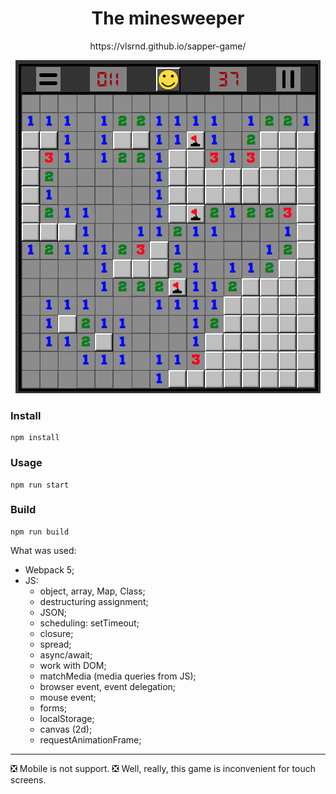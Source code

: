 <h1 align="center">The minesweeper</h1>
<p align="center">https://vlsrnd.github.io/sapper-game/</p>
<p align="center">
<img src="./readme-assets/game16x16.png" alt="game">
</p>

### Install
```
npm install
```
### Usage
```
npm run start
```
### Build
```
npm run build
```

What was used:
- Webpack 5;
- JS:
  + object, array, Map, Class;
  + destructuring assignment;
  + JSON;
  + scheduling: setTimeout;
  + closure;
  + spread;
  + async/await;
  + work with DOM;
  + matchMedia (media queries from JS);
  + browser event, event delegation;
  + mouse event;
  + forms;
  + localStorage;
  + canvas (2d);
  + requestAnimationFrame;
____
:negative_squared_cross_mark: Mobile is not support. :negative_squared_cross_mark:
Well, really, this game is inconvenient for touch screens.
